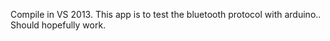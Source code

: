 Compile in VS 2013. This app is to test the bluetooth protocol with arduino.. Should hopefully work.
